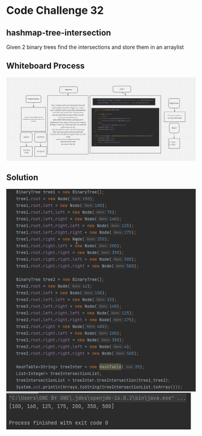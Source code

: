 # Code Challenge 32

## hashmap-tree-intersection

Given 2 binary trees find the intersections and store them in an arraylist

## Whiteboard Process

![alt text](WhiteBoard.png)

## Solution

![alt text](Solution1.png)
![alt text](Solution2.png)
